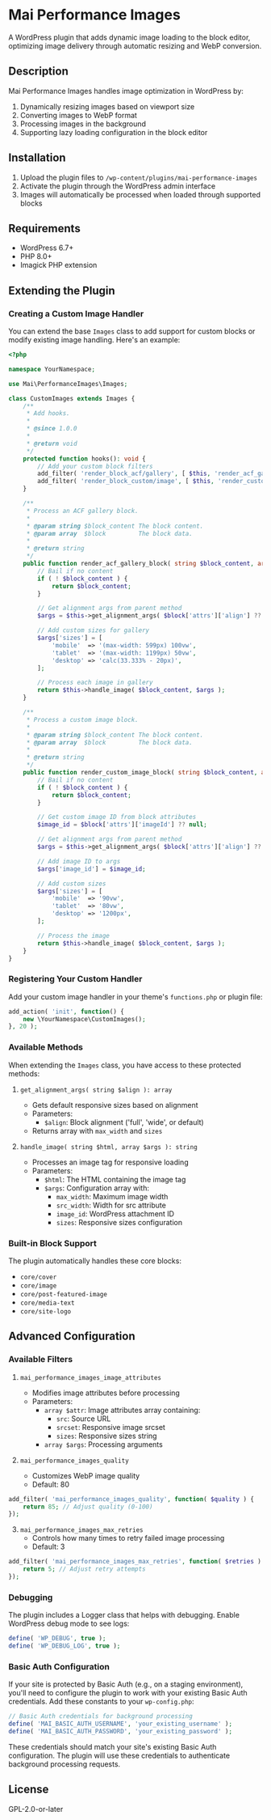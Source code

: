 # Mai Performance Images

A WordPress plugin that adds dynamic image loading to the block editor, optimizing image delivery through automatic resizing and WebP conversion.

## Description

Mai Performance Images handles image optimization in WordPress by:
1. Dynamically resizing images based on viewport size
2. Converting images to WebP format
3. Processing images in the background
4. Supporting lazy loading configuration in the block editor

## Installation

1. Upload the plugin files to `/wp-content/plugins/mai-performance-images`
2. Activate the plugin through the WordPress admin interface
3. Images will automatically be processed when loaded through supported blocks

## Requirements

- WordPress 6.7+
- PHP 8.0+
- Imagick PHP extension

## Extending the Plugin

### Creating a Custom Image Handler

You can extend the base `Images` class to add support for custom blocks or modify existing image handling. Here's an example:

```php
<?php

namespace YourNamespace;

use Mai\PerformanceImages\Images;

class CustomImages extends Images {
	/**
	 * Add hooks.
	 *
	 * @since 1.0.0
	 *
	 * @return void
	 */
	protected function hooks(): void {
		// Add your custom block filters
		add_filter( 'render_block_acf/gallery', [ $this, 'render_acf_gallery_block' ], 99, 2 );
		add_filter( 'render_block_custom/image', [ $this, 'render_custom_image_block' ], 99, 2 );
	}

	/**
	 * Process an ACF gallery block.
	 *
	 * @param string $block_content The block content.
	 * @param array  $block         The block data.
	 *
	 * @return string
	 */
	public function render_acf_gallery_block( string $block_content, array $block ): string {
		// Bail if no content
		if ( ! $block_content ) {
			return $block_content;
		}

		// Get alignment args from parent method
		$args = $this->get_alignment_args( $block['attrs']['align'] ?? '' );

		// Add custom sizes for gallery
		$args['sizes'] = [
			'mobile'  => '(max-width: 599px) 100vw',
			'tablet'  => '(max-width: 1199px) 50vw',
			'desktop' => 'calc(33.333% - 20px)',
		];

		// Process each image in gallery
		return $this->handle_image( $block_content, $args );
	}

	/**
	 * Process a custom image block.
	 *
	 * @param string $block_content The block content.
	 * @param array  $block         The block data.
	 *
	 * @return string
	 */
	public function render_custom_image_block( string $block_content, array $block ): string {
		// Bail if no content
		if ( ! $block_content ) {
			return $block_content;
		}

		// Get custom image ID from block attributes
		$image_id = $block['attrs']['imageId'] ?? null;

		// Get alignment args from parent method
		$args = $this->get_alignment_args( $block['attrs']['align'] ?? '' );

		// Add image ID to args
		$args['image_id'] = $image_id;

		// Add custom sizes
		$args['sizes'] = [
			'mobile'  => '90vw',
			'tablet'  => '80vw',
			'desktop' => '1200px',
		];

		// Process the image
		return $this->handle_image( $block_content, $args );
	}
}
```

### Registering Your Custom Handler

Add your custom image handler in your theme's `functions.php` or plugin file:

```php
add_action( 'init', function() {
    new \YourNamespace\CustomImages();
}, 20 );
```

### Available Methods

When extending the `Images` class, you have access to these protected methods:

1. `get_alignment_args( string $align ): array`
   - Gets default responsive sizes based on alignment
   - Parameters:
     - `$align`: Block alignment ('full', 'wide', or default)
   - Returns array with `max_width` and `sizes`

2. `handle_image( string $html, array $args ): string`
   - Processes an image tag for responsive loading
   - Parameters:
     - `$html`: The HTML containing the image tag
     - `$args`: Configuration array with:
       - `max_width`: Maximum image width
       - `src_width`: Width for src attribute
       - `image_id`: WordPress attachment ID
       - `sizes`: Responsive sizes configuration

### Built-in Block Support

The plugin automatically handles these core blocks:
- `core/cover`
- `core/image`
- `core/post-featured-image`
- `core/media-text`
- `core/site-logo`

## Advanced Configuration

### Available Filters

1. `mai_performance_images_image_attributes`
   - Modifies image attributes before processing
   - Parameters:
     - `array $attr`: Image attributes array containing:
       - `src`: Source URL
       - `srcset`: Responsive image srcset
       - `sizes`: Responsive sizes string
     - `array $args`: Processing arguments

2. `mai_performance_images_quality`
   - Customizes WebP image quality
   - Default: 80
```php
add_filter( 'mai_performance_images_quality', function( $quality ) {
	return 85; // Adjust quality (0-100)
});
```

3. `mai_performance_images_max_retries`
   - Controls how many times to retry failed image processing
   - Default: 3
```php
add_filter( 'mai_performance_images_max_retries', function( $retries ) {
	return 5; // Adjust retry attempts
});
```

### Debugging

The plugin includes a Logger class that helps with debugging. Enable WordPress debug mode to see logs:

```php
define( 'WP_DEBUG', true );
define( 'WP_DEBUG_LOG', true );
```

### Basic Auth Configuration

If your site is protected by Basic Auth (e.g., on a staging environment), you'll need to configure the plugin to work with your existing Basic Auth credentials. Add these constants to your `wp-config.php`:

```php
// Basic Auth credentials for background processing
define( 'MAI_BASIC_AUTH_USERNAME', 'your_existing_username' );
define( 'MAI_BASIC_AUTH_PASSWORD', 'your_existing_password' );
```

These credentials should match your site's existing Basic Auth configuration. The plugin will use these credentials to authenticate background processing requests.

## License

GPL-2.0-or-later